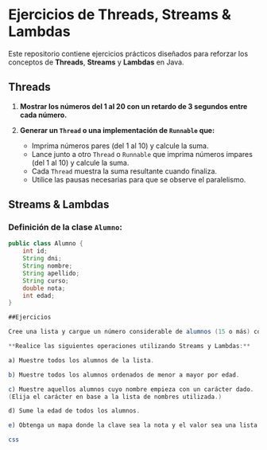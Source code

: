 # Ejercicios de Threads, Streams & Lambdas

Este repositorio contiene ejercicios prácticos diseñados para reforzar los conceptos de **Threads**, **Streams** y **Lambdas** en Java.

## Threads

1. **Mostrar los números del 1 al 20 con un retardo de 3 segundos entre cada número.**

2. **Generar un `Thread` o una implementación de `Runnable` que:**
   - Imprima números pares (del 1 al 10) y calcule la suma.
   - Lance junto a otro `Thread` o `Runnable` que imprima números impares (del 1 al 10) y calcule la suma.
   - Cada `Thread` muestra la suma resultante cuando finaliza.
   - Utilice las pausas necesarias para que se observe el paralelismo.

## Streams & Lambdas

### Definición de la clase `Alumno`:

```java
public class Alumno {
    int id;
    String dni;
    String nombre;
    String apellido;
    String curso;
    double nota;
    int edad;
}

##Ejercicios

Cree una lista y cargue un número considerable de alumnos (15 o más) con valores al azar.

**Realice las siguientes operaciones utilizando Streams y Lambdas:**

a) Muestre todos los alumnos de la lista.

b) Muestre todos los alumnos ordenados de menor a mayor por edad.

c) Muestre aquellos alumnos cuyo nombre empieza con un carácter dado.
(Elija el carácter en base a la lista de nombres utilizada.)

d) Sume la edad de todos los alumnos.

e) Obtenga un mapa donde la clave sea la nota y el valor sea una lista de alumnos que tienen esa nota.

css


